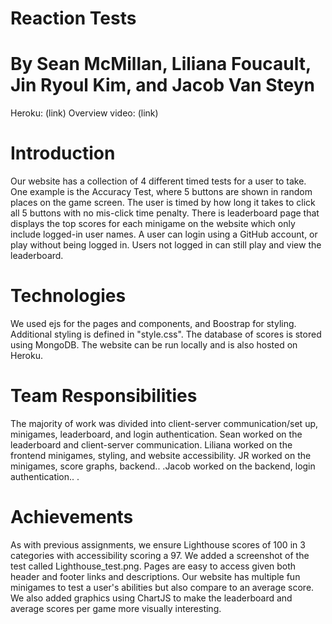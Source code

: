 # Reaction Tests
# By Sean McMillan, Liliana Foucault, Jin Ryoul Kim, and Jacob Van Steyn

Heroku: (link)
Overview video: (link)

# Introduction
Our website has a collection of 4 different timed tests for a user to take. One example is the Accuracy Test, where 5 buttons are shown in random places on the game screen. The user is timed by how long it takes to click all 5 buttons with no mis-click time penalty. There is leaderboard page that displays the top scores for each minigame on the website which only include logged-in user names. A user can login using a GitHub account, or play without being logged in. Users not logged in can still play and view the leaderboard.

# Technologies
We used ejs for the pages and components, and Boostrap for styling. Additional styling is defined in "style.css". The database of scores is stored using MongoDB. The website can be run locally and is also hosted on Heroku.

# Team Responsibilities
The majority of work was divided into client-server communication/set up, minigames, leaderboard, and login authentication. Sean worked on the leaderboard and client-server communication. Liliana worked on the frontend minigames, styling, and website accessibility. JR worked on the minigames, score graphs, backend.. .Jacob worked on the backend, login authentication.. .

# Achievements 
As with previous assignments, we ensure Lighthouse scores of 100 in 3 categories with accessibility scoring a 97. We added a screenshot of the test called Lighthouse_test.png. Pages are easy to access given both header and footer links and descriptions. Our website has multiple fun minigames to test a user's abilities but also compare to an average score. We also added graphics using ChartJS to make the leaderboard and average scores per game more visually interesting.
